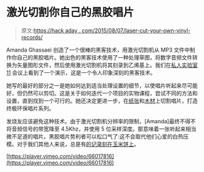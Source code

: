 # 激光切割你自己的黑胶唱片

> 原文:[https://hack aday . com/2015/08/07/laser-cut-your-own-vinyl-records/](https://hackaday.com/2015/08/07/laser-cut-your-own-vinyl-records/)

Amanda Ghassaei 创造了一个很棒的黑客技术，用激光切割机从 MP3 文件中制作你自己的黑胶唱片。她出色的黑客技术使用了一种处理草图，将数字音频文件转换为矢量图形文件，然后使用激光切割机将其刻录到乙烯基上。我们在[私人实验室 11](http://www.fab11.org/) 会议上看到了一个演示，这是一个令人印象深刻的黑客技术。

她写的最好的部分之一是她如何达到适当处理设置的细节，以使唱片听起来尽可能好，但仍然可以剪切。这是关于如何迭代一个项目的实物课程，尝试不同的方法和设置，直到找到一个可行的。她还决定更进一步，在[纸张](http://www.instructables.com/id/Laser-Cut-Record/step5/Audio-Tests-on-Paper/)和[木材](http://www.instructables.com/id/Laser-Cut-Record/step6/Audio-Tests-on-Wood/)上切割唱片，打造终极环保唱片系列。

发烧友应该避免这种技术。由于激光切割机分辨率的限制，[Amanda]最终不得不将音频信号的带宽降至 4.5Khz，并使用 5 位采样深度。那意味着一张听起来相当微不足道的唱片。黑胶唱片势利者可以松口气了:这不会取代他们心爱的白热压模。对于我们其他人来说，总是有[的记录刻在玉米饼上](http://hackaday.com/2015/07/14/vintage-vinyl-laser-etched-on-a-tortilla/)。

[https://player.vimeo.com/video/66017816](https://player.vimeo.com/video/66017816)